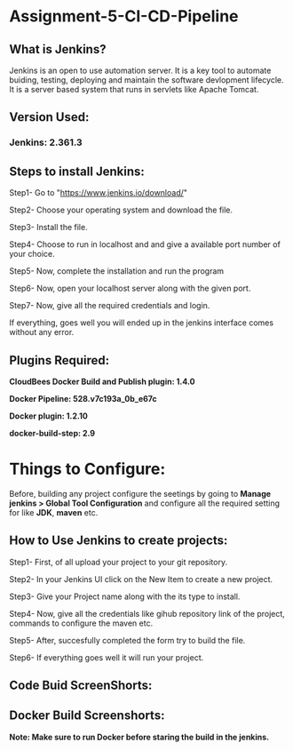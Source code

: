 # Assignment-5-CI-CD-Pipeline 

## What is Jenkins?

Jenkins is an open to use automation server. It is a key tool to automate buiding, testing, deploying and maintain the software devlopment lifecycle. It is a server based system that runs in servlets like Apache Tomcat.

## Version Used:

### Jenkins: 2.361.3

## Steps to install Jenkins:

Step1- Go to "https://www.jenkins.io/download/"

Step2- Choose your operating system and download the file.

Step3- Install the file.

Step4- Choose to run in localhost and and give a available port number of your choice.

Step5- Now, complete the installation and run the program

Step6- Now, open your localhost server along with the given port.

Step7- Now, give all the required credentials and login. 

If everything, goes well you will ended up in the jenkins interface comes without any error.

## Plugins Required:

**CloudBees Docker Build and Publish plugin: 1.4.0**

**Docker Pipeline: 528.v7c193a_0b_e67c**

**Docker plugin: 1.2.10**

**docker-build-step: 2.9**


# Things to Configure:

Before, building any project configure the seetings by going to **Manage jenkins > Global Tool Configuration** and configure all the required setting for like **JDK**, **maven** etc.

 
## How to Use Jenkins to create projects:

Step1- First, of all upload your project to your git repository.

Step2- In your Jenkins UI click on the New Item to create a new project.

Step3- Give your Project name along with the its type to install.

Step4- Now, give all the credentials like gihub repository link of the project, commands to configure the maven etc.

Step5- After, succesfully completed the form try to build the file.

Step6- If everything goes well it will run your project.

## Code Buid ScreenShorts:





## Docker Build Screenshorts:

**Note: Make sure to run Docker before staring the build in the jenkins.**
















 




